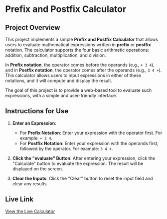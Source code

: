 # Prefix and Postfix Calculator

## Project Overview
This project implements a simple **Prefix and Postfix Calculator** that allows users to evaluate mathematical expressions written in **prefix** or **postfix** notation. The calculator supports the four basic arithmetic operations: addition, subtraction, multiplication, and division. 

In **Prefix notation**, the operator comes before the operands (e.g., `+ 3 4`), and in **Postfix notation**, the operator comes after the operands (e.g., `3 4 +`). This calculator allows users to input expressions in either of these notations, and it will compute and display the result.

The goal of this project is to provide a web-based tool to evaluate such expressions, with a simple and user-friendly interface.

## Instructions for Use

1. **Enter an Expression**:
   - For **Prefix Notation**: Enter your expression with the operator first. For example: `+ 3 4`.
   - For **Postfix Notation**: Enter your expression with the operands first, followed by the operator. For example: `3 4 +`.

2. **Click the "evaluate" Button**: After entering your expression, click the "Calculate" button to evaluate the expression. The result will be displayed on the screen.

3. **Clear the Inputs**: Click the "Clear" button to reset the input field and clear any results.

## Live Link
[View the Live Calculator](#) 


